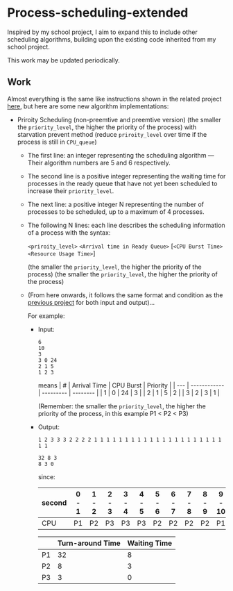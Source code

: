 # Process-scheduling-extended
Inspired by my school project, I aim to expand this to include other scheduling algorithms, building upon the existing code inherited from my school project.

This work may be updated periodically.
## Work
Almost everything is the same like instructions shown in the related project [here][ref1],
but here are some new algorithm implementations:
- Priroity Scheduling (non-preemtive and preemtive version) (the smaller the `priority_level`, the higher the priority of the process) with starvation prevent method (reduce `priroity_level` over time if the process is still in `CPU_queue`)

	- The first line: an integer representing the scheduling algorithm — Their algorithm numbers are 5 and 6 respectively.
	- The second line is a positive integer representing the waiting time for processes in the ready queue that have not yet been scheduled to increase their `priority_level`.
	- The next line: a positive integer N representing the number of processes to be scheduled, up to a maximum of 4 processes. 
	- The following N lines: each line describes the scheduling information of a process with the syntax:
  
        `<priroity_level>` `<Arrival time in Ready Queue>` [`<CPU Burst Time>` `<Resource Usage Time>`]
   
        (the smaller the `priority_level`, the higher the priority of the process)
      (the smaller the `priority_level`, the higher the priority of the process)
  	-  (From here onwards, it follows the same format and condition as the [previous project][ref1] for both input and output)...
	
	 	For example:

  	   -  Input:
          ```
          6
          10
          3
          3 0 24
          2 1 5
          1 2 3 
          ```
          
          means
          | #   | Arrival Time | CPU Burst | Priority |
          | --- | ------------ | --------- | -------- |
          | 1   | 0            | 24        | 3        |
          | 2   | 1            | 5         | 2        |
          | 3   | 2            | 3         | 1        |
          
          (Remember: the smaller  the `priority_level`, the higher the priority of the process, in this example P1 < P2 < P3)

       -  Output:
            ```
            1 2 3 3 3 2 2 2 2 1 1 1 1 1 1 1 1 1 1 1 1 1 1 1 1 1 1 1 1 1 1 1 

            32 8 3 
            8 3 0 
            ```

          since:

          | second | 0 - 1 | 1 - 2 | 2 - 3 | 3 - 4 | 4 - 5 | 5 - 6 | 6 - 7 | 7 - 8 | 8 - 9 | 9 - 10 | 10 - 11 | 11 - 12 | 12 - 13 | 13 - 14 | 14 - 15 | 15 - 16 | 16 - 17 | 17 - 18 | 18 - 19 | 19 - 20 | 20 - 21 | 21 - 22 | 22 - 23 | 23 - 24 | 24 - 25 | 25 - 26 | 26 - 27 | 27 - 28 | 28 - 29 | 29 - 30 | 30 - 31 | 31 - 32 |
          | ------ | ------ | ----- | ----- | ----- | ----- | ----- | ----- | ----- | ----- | ------ | ------- | ------- | ------- | ------- | ------- | ------- | ------- | ------- | ------- | ------- | ------- | ------- | ------- | ------- | ------- | ------- | ------- | ------- | ------- | ------- | ------- | ------- |
          | CPU    | P1     | P2    | P3    | P3    | P3    | P2    | P2    | P2    | P2    | P1     | P1      | P1      | P1      | P1      | P1      | P1      | P1      | P1      | P1      | P1      | P1      | P1      | P1      | P1      | P1      | P1      | P1      | P1      | P1      | P1      | P1      | P1      |

          |    | Turn-around Time | Waiting Time |
          | -- | ---------------- | ------------ |
          | P1 | 32               | 8            |
          | P2 | 8                | 3            |
          | P3 | 3                | 0            |


[ref1]: https://github.com/m0nters/-OS-Process-scheduling-HCMUS 
